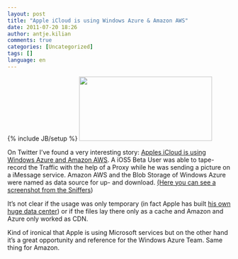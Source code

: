 ```yaml
---
layout: post
title: "Apple iCloud is using Windows Azure & Amazon AWS"
date: 2011-07-20 18:26
author: antje.kilian
comments: true
categories: [Uncategorized]
tags: []
language: en
---
```

{% include JB/setup %}
<a href="{{BASE_PATH}}/assets/wp-images-en/icloud-logo-400x194.jpg"><img class="alignnone size-medium wp-image-704" title="icloud-logo-400x194" src="{{BASE_PATH}}/assets/wp-images-en/icloud-logo-400x194-300x145.jpg" alt="" width="300" height="145" /></a>

<strong> </strong>

On Twitter I’ve found a very interesting story: <a href="http://www.infiniteapple.net/is-icloud-utilizing-microsoft-azure-and-amazons-cloud-services/">Apples iCloud is using Windows Azure and Amazon AWS</a>. A iOS5 Beta User was able to tape-record the Traffic with the help of a Proxy while he was sending a picture on a iMessage service. Amazon AWS and the Blob Storage of Windows Azure were named as data source for up- and download. <a href="http://www.infiniteapple.net/is-icloud-utilizing-microsoft-azure-and-amazons-cloud-services/">(Here you can see a screenshot from the Sniffers</a>)

It’s not clear if the usage was only temporary (in fact Apple has built <a href="http://gigaom.com/cloud/apple-launches-icloud-heres-what-powers-it/">his own huge data center</a>) or if the files lay there only as a cache and Amazon and Azure only worked as CDN.

Kind of ironical that Apple is using Microsoft services but on the other hand it’s a great opportunity and reference for the Windows Azure Team. Same thing for Amazon.
